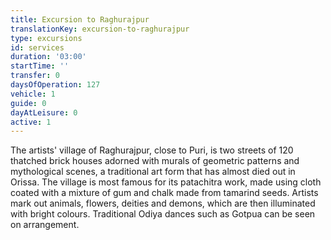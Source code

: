 ```yaml
---
title: Excursion to Raghurajpur
translationKey: excursion-to-raghurajpur
type: excursions
id: services
duration: '03:00'
startTime: ''
transfer: 0
daysOfOperation: 127
vehicle: 1
guide: 0
dayAtLeisure: 0
active: 1
---
```

The artists' village of Raghurajpur, close to Puri, is two streets of 120 thatched brick houses adorned with murals of geometric patterns and mythological scenes, a traditional art form that has almost died out in Orissa. The village is most famous for its patachitra work, made using cloth coated with a mixture of gum and chalk made from tamarind seeds. Artists mark out animals, flowers, deities and demons, which are then illuminated with bright colours. Traditional Odiya dances such as Gotpua can be seen on arrangement. 